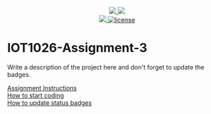 <p align="center">
	<a href="https://github.com/rebeccaYMCG/IOT1026-Assignment-3/actions/workflows/ci.yml">
    <img src="https://github.com/rebeccaYMCG/IOT1026-Assignment-3/actions/workflows/ci.yml/badge.svg"/>
    </a>
	<a href="https://github.com/rebeccaYMCG/IOT1026-Assignment-3/actions/workflows/formatting.yml">
    <img src="https://github.com/rebeccaYMCG/IOT1026-Assignment-3/actions/workflows/formatting.yml/badge.svg"/>
	<br/>
    <a href="https://codecov.io/gh/GwGibson/IOT1026-Assignment-3" > 
    <img src="https://codecov.io/gh/GwGibson/IOT1026-Assignment-3/branch/main/graph/badge.svg?token=JS0857X5JD"/> 
	<img title="MIT License" alt="license" src="https://img.shields.io/badge/license-MIT-informational?style=flat-square">	
    </a>
</p>

# IOT1026-Assignment-3
Write a description of the project here and don't forget to update the badges.  

[Assignment Instructions](docs/instructions.md)  
[How to start coding](docs/how-to-use.md)  
[How to update status badges](docs/how-to-update-badges.md)


